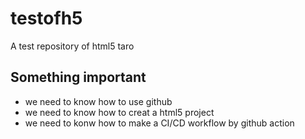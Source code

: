 # testofh5
A test repository of html5 taro

## Something important
* we need to know how to use github
* we need to know how to creat a html5 project
* we need to konw how to make a CI/CD workflow by github action
